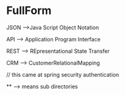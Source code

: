 # FullForm



JSON -->Java Script Object Notation

API  --> Application Program Interface

REST --> REpresentational State Transfer

CRM  --> CustomerRelationalMapping 

// this came at spring security authentication

** --> means sub directories 
